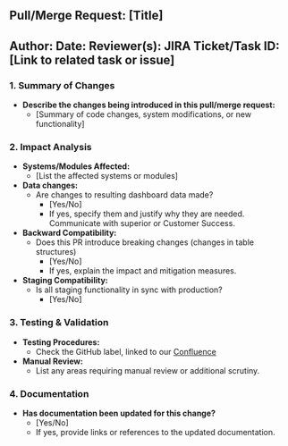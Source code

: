 ## Pull/Merge Request: [Title]
**Author:**
**Date:**
**Reviewer(s):**
**JIRA Ticket/Task ID:** [Link to related task or issue]
---
### 1. Summary of Changes
- **Describe the changes being introduced in this pull/merge request:**
  - [Summary of code changes, system modifications, or new functionality]
### 2. Impact Analysis
- **Systems/Modules Affected:**
  - [List the affected systems or modules]
- **Data changes:**
  - Are changes to resulting dashboard data made?
    - [Yes/No]
    - If yes, specify them and justify why they are needed. Communicate with superior or Customer Success.
- **Backward Compatibility:**
  - Does this PR introduce breaking changes (changes in table structures)
    - [Yes/No]
    - If yes, explain the impact and mitigation measures.
- **Staging Compatibility:**
  - Is all staging functionality in sync with production?
    - [Yes/No]
### 3. Testing & Validation
- **Testing Procedures:**
  - Check the GitHub label, linked to our [Confluence](https://accuratai.atlassian.net/wiki/spaces/DATA/pages/214073362/Technical+guidelines)
- **Manual Review:**
  - List any areas requiring manual review or additional scrutiny.
### 4. Documentation
- **Has documentation been updated for this change?**
  - [Yes/No]
  - If yes, provide links or references to the updated documentation.
